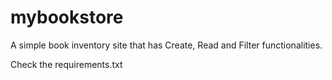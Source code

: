 # mybookstore
A simple book inventory site that has Create, Read and Filter functionalities.

Check the requirements.txt
